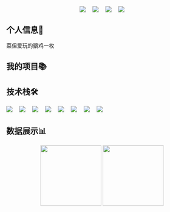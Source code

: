 <!-- 卡片徽章 -->


<!-- 个人资料 -->
<p align="center"> 
<a href="https://wakatime.com/@1781988"><img align="center" src="https://wakatime.com/badge/user/1781988.svg" ></a>&emsp;
<a href="https://github.com/1781988" target="_blank"><img align="center" src="https://img.shields.io/badge/GitHub-主页-%230d7fbf?style=flat"/></a>&emsp;
<a href="https://space.bilibili.com/1781988" target="_blank"><img align="center" src="https://img.shields.io/badge/Bilibili-B站-%23df1a7c?style=flat"/></a>&emsp;
<a href="https://komarev.com/ghpvc/?username=1781988&abbreviated=true" target="_blank"><img align="center" src="https://komarev.com/ghpvc/?username=1781988&abbreviated=true"/></a>
</p>

## 个人信息👤    
菜但爱玩的鶸鸡一枚

## 我的项目📚


## 技术栈🛠️
<p align="left"> 
      <!-- 前端 -->
      <a href=""><img src="https://img.shields.io/badge/Vue.js-35495e.svg?style=flat-square&logo=vue.js&logoColor=4FC08D" ></a>&emsp;
      <a href=""><img src="https://img.shields.io/badge/React-20232a.svg?style=flat-square&logo=react&logoColor=61DAFB" ></a>&emsp;
      <a href=""><img src="https://img.shields.io/badge/TypeScript-007ACC.svg?style=flat-square&logo=typescript&logoColor=white" ></a>&emsp;
      <!-- 后端和数据库 -->
      <a href=""><img src="https://img.shields.io/badge/Java-ED8B00?style=flat-square&logo=openjdk&logoColor=white" ></a>&emsp;
      <a href=""><img src="https://img.shields.io/badge/Python-14354C?style=flat-square&logo=python&logoColor=white" ></a>&emsp;
      <a href=""><img src="https://img.shields.io/badge/MySQL-00000F?style=flat-square&logo=mysql&logoColor=white" ></a>&emsp;
      <a href=""><img src="https://img.shields.io/badge/redis-%23DD0031.svg?&style=flat-square&logo=redis&logoColor=white" ></a>&emsp;
      <a href=""><img src="https://img.shields.io/badge/MongoDB-4EA94B?style=flat-square&logo=mongodb&logoColor=white" ></a>&emsp;
</p>

## 数据展示📊
<p align="center">
<img height="160px" src="https://github-readme-stats.vercel.app/api?username=1781988&locale=cn&line_height=21&show_icons=true&theme=radical&rank_icon=default&include_all_commits=true&custom_title=我的GitHub统计数据"/>
<img height="160px" src="https://github-readme-stats.vercel.app/api/top-langs/?username=1781988&locale=cn&line_height=33&langs_count=6&layout=compact&custom_title=我的常用语言统计"/>
</p>
